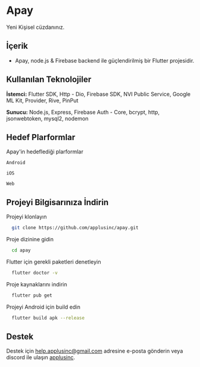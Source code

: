 
# Apay
Yeni Kişisel cüzdanınız.

## İçerik

- Apay, node.js & Firebase backend ile güçlendirilmiş bir Flutter projesidir.
## Kullanılan Teknolojiler

**İstemci:** Flutter SDK, Http - Dio, Firebase SDK, NVI Public Service, Google ML Kit, Provider, Rive, PinPut

**Sunucu:** Node.js, Express, Firebase Auth - Core, bcrypt, http, jsonwebtoken, mysql2, nodemon

  
## Hedef Plarformlar

Apay'in hedeflediği plarformlar

`Android`

`iOS`

`Web`

  
## Projeyi Bilgisarınıza İndirin

Projeyi klonlayın

```bash
  git clone https://github.com/applusinc/apay.git
```

Proje dizinine gidin

```bash
  cd apay
```

Flutter için gerekli paketleri denetleyin

```bash
  flutter doctor -v
```

Proje kaynaklarını indirin

```bash
  flutter pub get
```

Projeyi Android için build edin

```bash
  flutter build apk --release
```

  
## Destek

Destek için help.applusinc@gmail.com adresine e-posta gönderin veya discord ile ulaşın [applusinc]().

  
